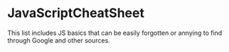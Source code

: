 # JavaScriptCheatSheet
This list includes JS basics that can be easily forgotten or annying to find through Google and other sources. 
